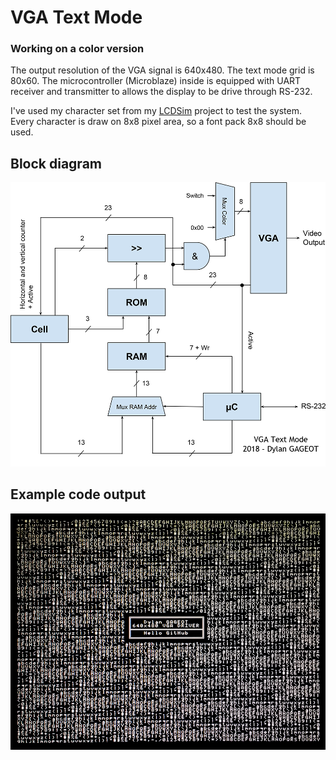 # VGA Text Mode

### Working on a color version

The output resolution of the VGA signal is 640x480. The text mode grid is 80x60. The microcontroller (Microblaze) inside is equipped with UART receiver and transmitter to allows the display to be drive through RS-232.

I've used my character set from my [LCDSim](https://github.com/dylangageot/LCDSim) project to test the system. Every character is draw on 8x8 pixel area, so a font pack 8x8 should be used.

## Block diagram

![block diagram](https://github.com/dylangageot/VGATextMode/raw/master/Images/block_diagram.png)

## Example code output

![example code](https://github.com/dylangageot/VGATextMode/raw/master/Images/output.png)
